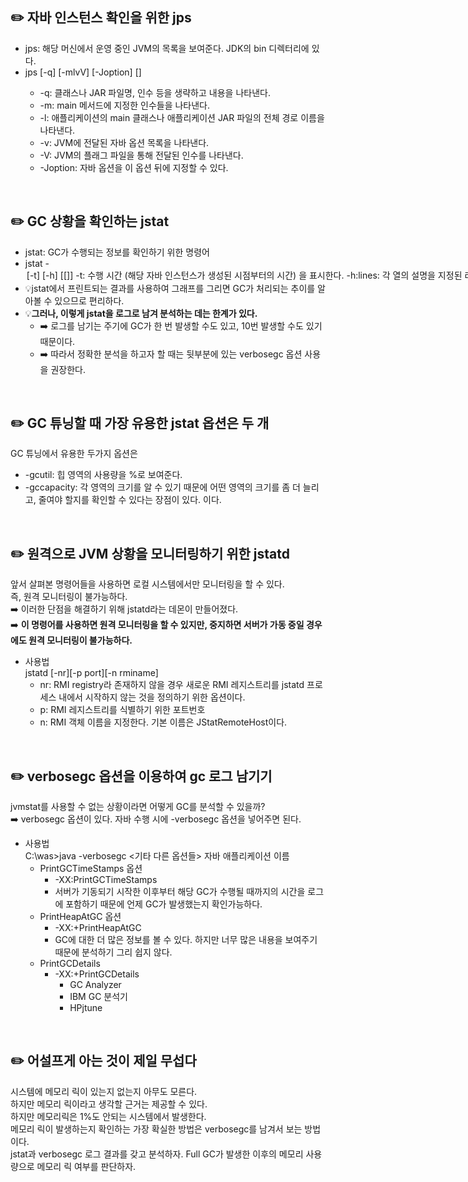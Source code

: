 ## ✏️ 자바 인스턴스 확인을 위한 jps
* jps: 해당 머신에서 운영 중인 JVM의 목록을 보여준다. JDK의 bin 디렉터리에 있다.
* jps [-q] [-mlvV] [-Joption] [<hostid>]
  * -q: 클래스나 JAR 파일명, 인수 등을 생략하고 내용을 나타낸다.
  * -m: main 메서드에 지정한 인수들을 나타낸다.
  * -l: 애플리케이션의 main 클래스나 애플리케이션 JAR 파일의 전체 경로 이름을 나타낸다.
  * -v: JVM에 전달된 자바 옵션 목록을 나타낸다.
  * -V: JVM의 플래그 파일을 통해 전달된 인수를 나타낸다.
  * -Joption: 자바 옵션을 이 옵션 뒤에 지정할 수 있다.
</br>

## ✏️ GC 상황을 확인하는 jstat
* jstat: GC가 수행되는 정보를 확인하기 위한 명령어
* jstat -<option> [-t] [-h<lines>] <vmid> [<interval>[<count>]]
  * -t: 수행 시간 **(해당 자바 인스턴스가 생성된 시점부터의 시간)** 을 표시한다.
  * -h:lines: 각 열의 설명을 지정된 라인 주기로 표시한다.
  * interval: 로그를 남기는 시간의 차이(밀리초 단위)를 의미한다.
  * count: 로그를 남기는 횟수를 의미한다.
  * option
    * class: 클래스 로더에 대한 통계
    * complier: 핫스팟 JIT 컴파일러에 대한 통계
    * gc: GC 힙 영역에 대한 통계
    * gccapacity: 각 영역의 허용치와 연관된 영역에 대한 통계
    * gccause: GC의 요약 정보와, 마지막 GC와 현재 GC에 대한 통계
    * gcnew: 각 영역에 대한 통계
    * gcnewcapacity: Young 영역과 관련된 영역에 대한 통계
    * gcold: Old와 Perm 영역에 대한 통계
    * gcoldcapacity: Perm 영역의 크기에 대한 통계
    * gcutil: GC에 대한 요약 정보
    * printcompilation: 핫 스팟 컴파일 메서드에 대한 통계
* 💡jstat에서 프린트되는 결과를 사용하여 그래프를 그리면 GC가 처리되는 추이를 알아볼 수 있으므로 편리하다.
* 💡**그러나, 이렇게 jstat을 로그로 남겨 분석하는 데는 한계가 있다.**
  * ➡️ 로그를 남기는 주기에 GC가 한 번 발생할 수도 있고, 10번 발생할 수도 있기 때문이다.
  * ➡️ 따라서 정확한 분석을 하고자 할 때는 뒷부분에 있는 verbosegc 옵션 사용을 권장한다.
</br>

## ✏️ GC 튜닝할 때 가장 유용한 jstat 옵션은 두 개
GC 튜닝에서 유용한 두가지 옵션은
* -gcutil: 힙 영역의 사용량을 %로 보여준다.
* -gccapacity: 각 영역의 크기를 알 수 있기 때문에 어떤 영역의 크기를 좀 더 늘리고, 줄여야 할지를 확인할 수 있다는 장점이 있다.
이다.
</br>

## ✏️ 원격으로 JVM 상황을 모니터링하기 위한 jstatd
앞서 살펴본 명령어들을 사용하면 로컬 시스템에서만 모니터링을 할 수 있다.   
즉, 원격 모니터링이 불가능하다.   
➡️ 이러한 단점을 해결하기 위해 jstatd라는 데몬이 만들어졌다.   
➡️ **이 명령어를 사용하면 원격 모니터링을 할 수 있지만, 중지하면 서버가 가동 중일 경우에도 원격 모니터링이 불가능하다.**  
* 사용법   
  jstatd [-nr][-p port][-n rminame]
  * nr: RMI registry라 존재하지 않을 경우 새로운 RMI 레지스트리를 jstatd 프로세스 내에서 시작하지 않는 것을 정의하기 위한 옵션이다.
  * p: RMI 레지스트리를 식별하기 위한 포트번호
  * n: RMI 객체 이름을 지정한다. 기본 이름은 JStatRemoteHost이다.
</br>

## ✏️ verbosegc 옵션을 이용하여 gc 로그 남기기
jvmstat를 사용할 수 없는 상황이라면 어떻게 GC를 분석할 수 있을까?   
➡️ verbosegc 옵션이 있다. 자바 수행 시에 -verbosegc 옵션을 넣어주면 된다.
* 사용법   
  C:\was>java -verbosegc <기타 다른 옵션들> 자바 애플리케이션 이름   
  * PrintGCTimeStamps 옵션
    * -XX:PrintGCTimeStamps
    * 서버가 기동되기 시작한 이후부터 해당 GC가 수행될 때까지의 시간을 로그에 포함하기 때문에 언제 GC가 발생했는지 확인가능하다.
  * PrintHeapAtGC 옵션
    * -XX:+PrintHeapAtGC
    * GC에 대한 더 많은 정보를 볼 수 있다. 하지만 너무 많은 내용을 보여주기 때문에 분석하기 그리 쉽지 않다.
  * PrintGCDetails
    * -XX:+PrintGCDetails
      * GC Analyzer
      * IBM GC 분석기
      * HPjtune
</br>

## ✏️ 어설프게 아는 것이 제일 무섭다
시스템에 메모리 릭이 있는지 없는지 아무도 모른다.   
하지만 메모리 릭이라고 생각할 근거는 제공할 수 있다.   
하지만 메모리릭은 1%도 안되는 시스템에서 발생한다.   
메모리 릭이 발생하는지 확인하는 가장 확실한 방법은 verbosegc를 남겨서 보는 방법이다.   
jstat과 verbosegc 로그 결과를 갖고 분석하자. Full GC가 발생한 이후의 메모리 사용량으로 메모리 릭 여부를 판단하자.
